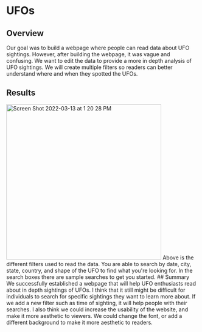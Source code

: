 # UFOs

## Overview
Our goal was to build a webpage where people can read data about UFO sightings. However, after building the webpage, it was vague and confusing. We want to edit the data to provide a more in depth analysis of UFO sightings. We will create multiple filters so readers can better understand where and when they spotted the UFOs. 
## Results
<img width="407" alt="Screen Shot 2022-03-13 at 1 20 28 PM" src="https://user-images.githubusercontent.com/95194554/158073521-7a6acef7-437a-4c08-930d-5d9015510721.png">
Above is the different filters used to read the data. You are able to search by date, city, state, country, and shape of the UFO to find what you're looking for. In the search boxes there are sample searches to get you started. 
## Summary
We successfully established a webpage that will help UFO enthusiasts read about in depth sightings of UFOs. I think that it still might be difficult for individuals to search for specific sightings they want to learn more about. If we add a new filter such as time of sighting, it will help people with their searches. I also think we could increase the usability of the website, and make it more aesthetic to viewers. We could change the font, or add a different background to make it more aesthetic to readers. 
